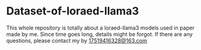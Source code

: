 # Dataset-of-loraed-llama3
This whole repository is totally about a loraed-llama3 models used in paper made by me. Since time goes long, details might be forgot. If there are any questions, please contact my by 17519416328@163.com
